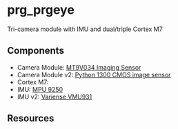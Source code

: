 # prg_prgeye
Tri-camera module with IMU and dual/triple Cortex M7

## Components
- Camera Module: [MT9V034 Imaging Sensor](http://www.onsemi.com/pub/Collateral/MT9V034-D.PDF)
- Camera Module v2: [Python 1300 CMOS image sensor](http://www.onsemi.com/pub/Collateral/NOIP1SN1300A-D.PDF)
- Cortex M7: 
- IMU: [MPU 9250](http://www.invensense.com/wp-content/uploads/2015/02/PS-MPU-9250A-01-v1.1.pdf)
- IMU v2: [Variense VMU931](https://variense.com/Docs/VMU931/specification_sheet_VMU931.pdf)

## Resources
